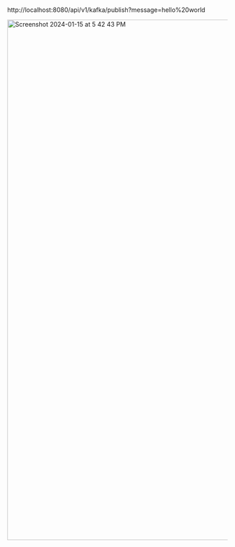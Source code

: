 #

http://localhost:8080/api/v1/kafka/publish?message=hello%20world

<img width="1189" alt="Screenshot 2024-01-15 at 5 42 43 PM" src="https://github.com/javaHelper/Spring-Boot-Apache-Kafka-Course---The-Practical-Guide/assets/54174687/f16d697d-c50c-4e90-ba38-2dde94e13ed8">
